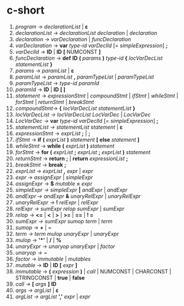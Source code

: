 # c-short
 1. *program* → *declarationList* | **ε**
 2. *declarationList* → *declarationList* *declaration* | *declaration*
 3. *declaration* → *varDeclaration* | *funcDeclaration*
 4. *varDeclaration* → **var** *type-id* *varDeclId* [= *simpleExpression*] **;**
 7. *varDeclId* → **ID** | **ID** **[** NUMCONST **]**
 9. *funcDeclaration* → **def**  **ID** **(** *params* **)** *type-id* **{** *locVarDecList* *statementList* **}**
 10. *params* → *paramList*  | **ε**
 11. *paramList* → *paramList* **,** *paramTypeList* | *paramTypeList*
 12. *paramTypeList* → *type-id* *paramId*
 13. *paramId* → **ID** | **ID** **[ ]**
 14. *statement* → *expressionStmt* |  *compoundStmt*  | *ifStmt* | *whileStmt* | *forStmt* | *returnStmt* | *breakStmt*
 15. *compoundStmt*→ **{** *locVarDecList* *statementList* **}**
 16. *locVarDecList → locVarDecList LocVarDec* | *LocVarDec* 
 17. *LocVarDec* → **var** *type-id* *varDeclId* [= *simpleExpression*] **;**
 20. *statementList → statementList statement* | **ε** 
 21. *expressionStmt* → *exprList* **;** | **;** 
 22. *ifStmt* → **if** **(** *exprList* **)** *statement* **[** **else** *statement* **]**
 23. *whileStmt* → **while** **(** *exprList* **)** *statement*
 24. *forStmt* → **for** **(** *exprList* **;** *exprList* **;** *exprList* **)** *statement*
 24. *returnStmt* → **return** **;** | **return** *expressionList* **;**
 25. *breakStmt* → **break** **;**
 25. *exprList* → *exprList* **,** *expr* | *expr*
 26. *expr* → *assignExpr* | *simpleExpr*
 26. *assignExpr* → **$** *mutable* **=** *expr* 
 27. *simpleExpr → simpleExpr* **|** *andExpr* | *andExpr*
 28. *andExpr → andExpr* **&** *unaryRelExpr* | *unaryRelExpr*
 29. *unaryRelExpr →* **!** *relExpr* | *relExpr*
 30. *relExpr → sumExpr relop sumExpr* | *sumExpr*
 31. *relop* → **<=** | **<** | **>** | **>=** | **==** | **! =**
 32. *sumExpr → sumExpr sumop term* | *term*
 33. *sumop* → **+** | **−**
 34. *term → term mulop unaryExpr* | *unaryExpr*
 35. *mulop* → **'*'** | **/** | **%**
 36. *unaryExpr* → *unaryop unaryExpr* | *factor*
 37. *unaryop* → **−** 
 38. *factor* → *immutable* | *mutables*
 39. *mutable* → **ID** | **ID** **[** *expr* **]**
 40. *immutable* → **(** *expression* **)** | *call* | NUMCONST | CHARCONST | STRINGCONST | **true** | **false**
 41. *call* → **[** *args* **]** **ID** 
 42. *args → argList* | **ε** 
 43. *argList → argList*  **','**  *expr* | *expr*
